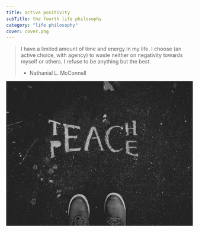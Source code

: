 ```yaml
---
title: active positivity
subTitle: the fourth life philosophy
category: "life philosophy"
cover: cover.png
---
```

> I have a limited amount of time and energy in my life.
> I choose (an active choice, with agency) to waste neither on negativity towards myself or others.
> I refuse to be anything but the best.
> 
> - Nathanial L. McConnell

![Stylized sidewalk art that says, Teach Peace](cover.png)
